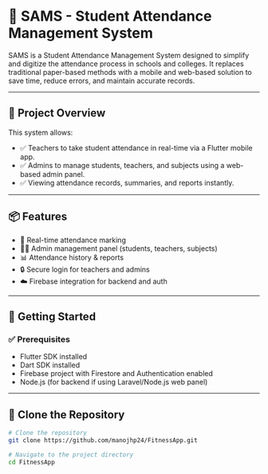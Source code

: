 # 📘 SAMS - Student Attendance Management System

SAMS is a Student Attendance Management System designed to simplify and digitize the attendance process in schools and colleges. It replaces traditional paper-based methods with a mobile and web-based solution to save time, reduce errors, and maintain accurate records.

---

## 🧾 Project Overview

This system allows:
- ✅ Teachers to take student attendance in real-time via a Flutter mobile app.
- ✅ Admins to manage students, teachers, and subjects using a web-based admin panel.
- ✅ Viewing attendance records, summaries, and reports instantly.

---

## 📦 Features

- 📲 Real-time attendance marking
- 👨‍💼 Admin management panel (students, teachers, subjects)
- 📊 Attendance history & reports
- 🔒 Secure login for teachers and admins
- ☁️ Firebase integration for backend and auth

---

## 🚀 Getting Started

### ✅ Prerequisites

- Flutter SDK installed
- Dart SDK installed
- Firebase project with Firestore and Authentication enabled
- Node.js (for backend if using Laravel/Node.js web panel)

---

## 🔁 Clone the Repository

```bash
# Clone the repository
git clone https://github.com/manojhp24/FitnessApp.git

# Navigate to the project directory
cd FitnessApp
